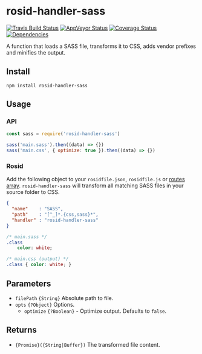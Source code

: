 # rosid-handler-sass

[![Travis Build Status](https://travis-ci.org/electerious/rosid-handler-sass.svg?branch=master)](https://travis-ci.org/electerious/rosid-handler-sass) [![AppVeyor Status](https://ci.appveyor.com/api/projects/status/aolq6n5p45pkytdp?svg=true)](https://ci.appveyor.com/project/electerious/rosid-handler-sass) [![Coverage Status](https://coveralls.io/repos/github/electerious/rosid-handler-sass/badge.svg?branch=master)](https://coveralls.io/github/electerious/rosid-handler-sass?branch=master) [![Dependencies](https://david-dm.org/electerious/rosid-handler-sass.svg)](https://david-dm.org/electerious/rosid-handler-sass#info=dependencies)

A function that loads a SASS file, transforms it to CSS, adds vendor prefixes and minifies the output.

## Install

```
npm install rosid-handler-sass
```

## Usage

### API

```js
const sass = require('rosid-handler-sass')

sass('main.sass').then((data) => {})
sass('main.css', { optimize: true }).then((data) => {})
```

### Rosid

Add the following object to your `rosidfile.json`, `rosidfile.js` or [routes array](https://github.com/electerious/Rosid#routes). `rosid-handler-sass` will transform all matching SASS files in your source folder to CSS.

```json
{
  "name"    : "SASS",
  "path"    : "[^_]*.{css,sass}*",
  "handler" : "rosid-handler-sass"
}
```

```sass
/* main.sass */
.class
	color: white;
```

```css
/* main.css (output) */
.class { color: white; }
```

## Parameters

- `filePath` `{String}` Absolute path to file.
- `opts` `{?Object}` Options.
	- `optimize` `{?Boolean}` - Optimize output. Defaults to `false`.

## Returns

- `{Promise}({String|Buffer})` The transformed file content.